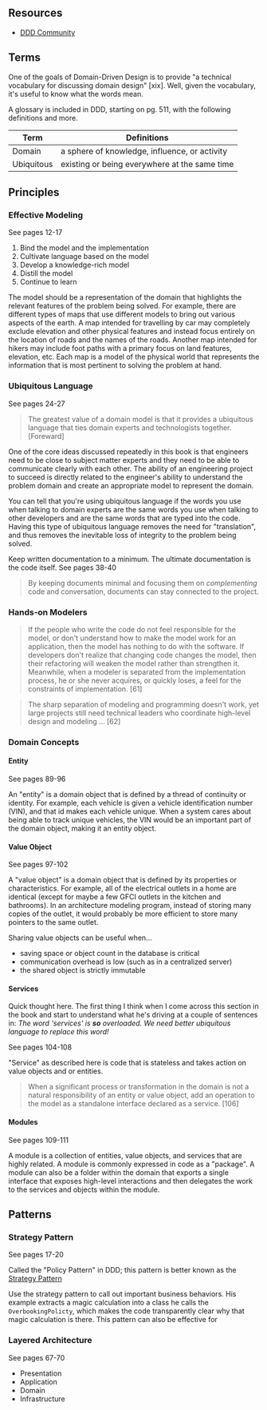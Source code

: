 ## Resources

- [DDD Community](http://dddcommunity.org/)

## Terms

One of the goals of Domain-Driven Design is to provide "a technical vocabulary for discussing domain design" [xix]. Well, given the vocabulary, it's useful to know what the words mean.

A glossary is included in DDD, starting on pg. 511, with the following definitions and more.

Term | Definitions
--- | ---
Domain | a sphere of knowledge, influence, or activity
Ubiquitous | existing or being everywhere at the same time

## Principles

### Effective Modeling

See pages 12-17

1. Bind the model and the implementation
1. Cultivate language based on the model
1. Develop a knowledge-rich model
1. Distill the model
1. Continue to learn

The model should be a representation of the domain that highlights the relevant features of the problem being solved. For example, there are different types of maps that use different models to bring out various aspects of the earth. A map intended for travelling by car may completely exclude elevation and other physical features and instead focus entirely on the location of roads and the names of the roads. Another map intended for hikers may include foot paths with a primary focus on land features, elevation, etc. Each map is a model of the physical world that represents the information that is most pertinent to solving the problem at hand.

### Ubiquitous Language

See pages 24-27

> The greatest value of a domain model is that it provides a ubiquitous language that ties domain experts and technologists together. [Foreward]

One of the core ideas discussed repeatedly in this book is that engineers need to be close to subject matter experts and they need to be able to communicate clearly with each other. The ability of an engineering project to succeed is directly related to the engineer's ability to understand the problem domain and create an appropriate model to represent the domain.

You can tell that you're using ubiquitous language if the words you use when talking to domain experts are the same words you use when talking to other developers and are the same words that are typed into the code. Having this type of ubiquitous language removes the need for "translation", and thus removes the inevitable loss of integrity to the problem being solved.

Keep written documentation to a minimum. The ultimate documentation is the code itself. See pages 38-40

> By keeping documents minimal and focusing them on _complementing_ code and conversation, documents can stay connected to the project.

### Hands-on Modelers

> If the people who write the code do not feel responsible for the model, or don't understand how to make the model work for an application, then the model has nothing to do with the software. If developers don't realize that changing code changes the model, then their refactoring will weaken the model rather than strengthen it. Meanwhile, when a modeler is separated from the implementation process, he or she never acquires, or quickly loses, a feel for the constraints of implementation. [61]

> The sharp separation of modeling and programming doesn't work, yet large projects still need technical leaders who coordinate high-level design and modeling ... [62]

### Domain Concepts

#### Entity

See pages 89-96

An "entity" is a domain object that is defined by a thread of continuity or identity. For example, each vehicle is given a vehicle identification number (VIN), and that id makes each vehicle unique. When a system cares about being able to track unique vehicles, the VIN would be an important part of the domain object, making it an entity object.

#### Value Object

See pages 97-102

A "value object" is a domain object that is defined by its properties or characteristics. For example, all of the electrical outlets in a home are identical (except for maybe a few GFCI outlets in the kitchen and bathrooms). In an architecture modeling program, instead of storing many copies of the outlet, it would probably be more efficient to store many pointers to the same outlet.

Sharing value objects can be useful when...

- saving space or object count in the database is critical
- communication overhead is low (such as in a centralized server)
- the shared object is strictly immutable

#### Services

Quick thought here. The first thing I think when I come across this section in the book and start to understand what he's driving at a couple of sentences in: _The word 'services' is **so** overloaded. We need better ubiquitous language to replace this word!_ 

See pages 104-108

"Service" as described here is code that is stateless and takes action on value objects and or entities.

> When a significant process or transformation in the domain is not a natural responsibility of an entity or value object, add an operation to the model as a standalone interface declared as a service. [106]

#### Modules

See pages 109-111

A module is a collection of entities, value objects, and services that are highly related. A module is commonly expressed in code as a "package". A module can also be a folder within the domain that exports a single interface that exposes high-level interactions and then delegates the work to the services and objects within the module.

## Patterns

### Strategy Pattern

See pages 17-20

Called the "Policy Pattern" in DDD; this pattern is better known as the [Strategy Pattern](https://en.wikipedia.org/wiki/Strategy_pattern)

Use the strategy pattern to call out important business behaviors. His example extracts a magic calculation into a class he calls the `OverbookingPolicty`, which makes the code transparently clear why that magic calculation is there. This pattern can also be effective for 

### Layered Architecture

See pages 67-70

- Presentation
- Application
- Domain
- Infrastructure
